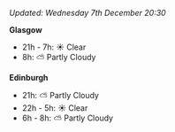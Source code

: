 *Updated: Wednesday 7th December 20:30*

**Glasgow**

* 21h - 7h: :sunny: Clear
* 8h: :partly_sunny: Partly Cloudy

**Edinburgh**

* 21h: :partly_sunny: Partly Cloudy
* 22h - 5h: :sunny: Clear
* 6h - 8h: :partly_sunny: Partly Cloudy
